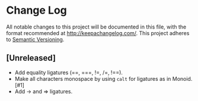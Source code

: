 # Change Log
All notable changes to this project will be documented in this file, with the format recommended at http://keepachangelog.com/.
This project adheres to [Semantic Versioning](http://semver.org/).

## [Unreleased]

* Add equality ligatures (==, ===, !=, /=, !==).
* Make all characters monospace by using `calt` for ligatures as in Monoid. [#1]
* Add -> and => ligatures.
